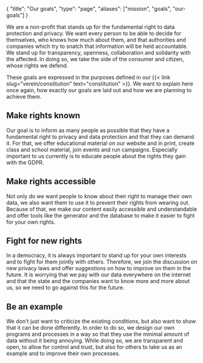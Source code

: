{
    "title": "Our goals",
    "type": "page",
    "aliases": ["mission", "goals", "our-goals"]
}

We are a non-profit that stands up for the fundamental right to data protection and privacy. We want every person to be able to decide for themselves, who knows how much about them, and that authorities and companies which try to snatch that information will be held accountable. We stand up for transparency, openness, collaboration and solidarity with the affected. In doing so, we take the side of the consumer and citizen, whose rights we defend.

These goals are expressed in the purposes defined in our {{< link slug="verein/constitution" text="constitution" >}}. We want to explain here once again, how exactly our goals are laid out and how we are planning to achieve them.

## Make rights known

Our goal is to inform as many people as possible that they have a fundamental right to privacy and data protection and that they can demand it. For that, we offer educational material on our website and in print, create class and school material, join events and run campaigns. Especially important to us currently is to educate people about the rights they gain with the GDPR.
 
## Make rights accessible

Not only do we want people to know about their right to manage their own data, we also want them to use it to prevent their rights from wearing out. Because of that, we make our content easily accessible and understandable and offer tools like the generator and the database to make it easier to fight for your own rights.
 
## Fight for new rights

In a democracy, it is always important to stand up for your own interests and to fight for them jointly with others. Therefore, we join the discussion on new privacy laws and offer suggestions on how to improve on them in the future. It is worrying that we pay with our data everywhere on the internet and that the state and the companies want to know more and more about us, so we need to go against this for the future.
 
## Be an example 

We don't just want to criticize the existing conditions, but also want to show that it can be done differently. In order to do so, we design our own programs and processes in a way so that they use the minimal amount of data without it being annoying. While doing so, we are transparent and open, to allow for control and trust, but also for others to take us as an example and to improve their own processes.
